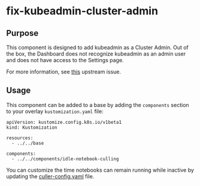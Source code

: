 # fix-kubeadmin-cluster-admin

## Purpose

This component is designed to add kubeadmin as a Cluster Admin.  Out of the box, the Dashboard does not recognize kubeadmin as an admin user and does not have access to the Settings page.

For more information, see [this](https://github.com/opendatahub-io/odh-dashboard/issues/2006) upstream issue.

## Usage

This component can be added to a base by adding the `components` section to your overlay `kustomization.yaml` file:

```
apiVersion: kustomize.config.k8s.io/v1beta1
kind: Kustomization

resources:
  - ../../base

components:
  - ../../components/idle-notebook-culling
```

You can customize the time notebooks can remain running while inactive by updating the [culler-config.yaml](./culler-config.yaml) file.
